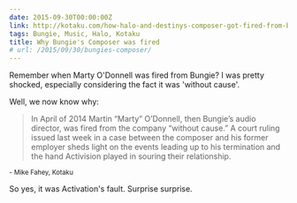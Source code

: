 ```yaml
---
date: 2015-09-30T00:00:00Z
link: http://kotaku.com/how-halo-and-destinys-composer-got-fired-from-bungie-1728943410
tags: Bungie, Music, Halo, Kotaku
title: Why Bungie's Composer was fired
# url: /2015/09/30/bungies-composer/
---
```


Remember when Marty O'Donnell was fired from Bungie? I was pretty shocked, especially considering the fact it was 'without cause'.

Well, we now know why:

> In April of 2014 Martin “Marty” O’Donnell, then Bungie’s audio director, was fired from the company “without cause.” A court ruling issued last week in a case between the composer and his former employer sheds light on the events leading up to his termination and the hand Activision played in souring their relationship.

<sub> - Mike Fahey, Kotaku</sub>

So yes, it was Activation's fault. Surprise surprise.